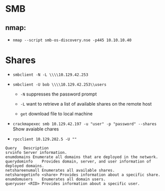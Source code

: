 # SMB
## nmap:
- `nmap --script smb-os-discovery.nse -p445 10.10.10.40`

# Shares
- `smbclient -N -L \\\\10.129.42.253`
- `smbclient -U bob \\\\10.129.42.253\\users`

    - `-N` suppresses the password prompt
    - `-L` want to retrieve a list of available shares on the remote host
    
    - `get` download file to local machine

- `crackmapexec smb 10.129.42.197 -u "user" -p "password" --shares` Show avaiable chares

- `rpcclient 10.129.202.5 -U ""` 

```
Query	Description
srvinfo	Server information.
enumdomains	Enumerate all domains that are deployed in the network.
querydominfo	Provides domain, server, and user information of deployed domains.
netshareenumall	Enumerates all available shares.
netsharegetinfo <share>	Provides information about a specific share.
enumdomusers	Enumerates all domain users.
queryuser <RID>	Provides information about a specific user.
```
